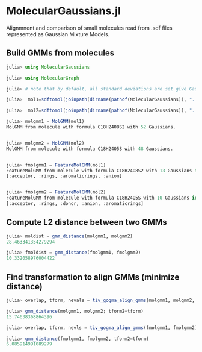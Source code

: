 # MolecularGaussians.jl

Alignmnent and comparison of small molecules read from .sdf files represented as Gaussian Mixture Models. 

## Build GMMs from molecules

```julia
julia> using MolecularGaussians

julia> using MolecularGraph

julia> # note that by default, all standard deviations are set give Gaussians the same volume as the atom the represent, and all weights are set to 1.0

julia>  mol1=sdftomol(joinpath(dirname(pathof(MolecularGaussians)), "..", "data", "E1050_3d.sdf"));       

julia>  mol2=sdftomol(joinpath(dirname(pathof(MolecularGaussians)), "..", "data", "E1103_3d.sdf"));       

julia> molgmm1 = MolGMM(mol1)
MolGMM from molecule with formula C18H24O8S2 with 52 Gaussians.


julia> molgmm2 = MolGMM(mol2)
MolGMM from molecule with formula C18H24O5S with 48 Gaussians.


julia> fmolgmm1 = FeatureMolGMM(mol1)
FeatureMolGMM from molecule with formula C18H24O8S2 with 13 Gaussians in 4 GMMs with labels:
[:acceptor, :rings, :aromaticrings, :anion]


julia> fmolgmm2 = FeatureMolGMM(mol2)
FeatureMolGMM from molecule with formula C18H24O5S with 10 Gaussians in 5 GMMs with labels:
[:acceptor, :rings, :donor, :anion, :aromaticrings]
```

## Compute L2 distance between two GMMs
```julia
julia> moldist = gmm_distance(molgmm1, molgmm2)
28.463341354279294

julia> fmoldist = gmm_distance(fmolgmm1, fmolgmm2)
10.332058976004422
```

## Find transformation to align GMMs (minimize distance)
```julia
julia> overlap, tform, nevals = tiv_gogma_align_gmms(molgmm1, molgmm2, 2, 2; maxstagnant=100);

julia> gmm_distance(molgmm1, molgmm2; tform2=tform)
15.74638368864396

julia> overlap, tform, nevls = tiv_gogma_align_gmms(fmolgmm1, fmolgmm2);

julia> gmm_distance(fmolgmm1, fmolgmm2, tform2=tform)
6.085914991089279
```